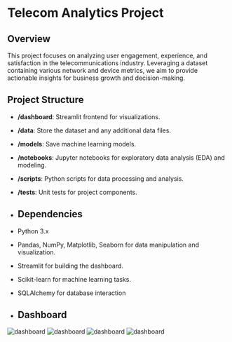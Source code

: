 # Telecom Analytics Project

## Overview

This project focuses on analyzing user engagement, experience, and satisfaction in the telecommunications industry. Leveraging a dataset containing various network and device metrics, we aim to provide actionable insights for business growth and decision-making.

## Project Structure

- **/dashboard**: Streamlit frontend for visualizations.
- **/data**: Store the dataset and any additional data files.
- **/models**: Save machine learning models.
- **/notebooks**: Jupyter notebooks for exploratory data analysis (EDA) and modeling.
- **/scripts**: Python scripts for data processing and analysis.
- **/tests**: Unit tests for project components.

- ## Dependencies
- Python 3.x
- Pandas, NumPy, Matplotlib, Seaborn for data manipulation and visualization.
- Streamlit for building the dashboard.
- Scikit-learn for machine learning tasks.
- SQLAlchemy for database interaction

- ## Dashboard
![dashboard](Screenshot_12-9-2024_125543_localhost.jpeg)
![dashboard](Screenshot_12-9-2024_125632_localhost.jpeg)
![dashboard](Screenshot_12-9-2024_125650_localhost.jpeg)
![dashboard](Screenshot_12-9-2024_125715_localhost.jpeg)
